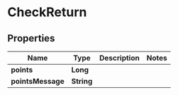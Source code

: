 

# CheckReturn

## Properties

Name | Type | Description | Notes
------------ | ------------- | ------------- | -------------
**points** | **Long** |  | 
**pointsMessage** | **String** |  | 



